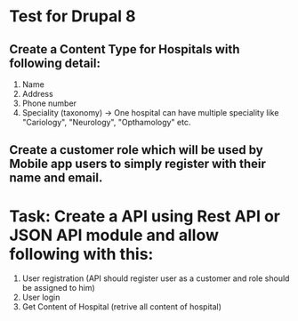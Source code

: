 # Test for Drupal 8

## Create a Content Type for Hospitals with following detail:

1. Name
2. Address
3. Phone number
4. Speciality (taxonomy) -> One hospital can have multiple speciality like "Cariology", "Neurology", "Opthamology" etc.

## Create a customer role which will be used by Mobile app users to simply register with their name and email.

# Task: Create a API using Rest API or JSON API module and allow following with this:

1. User registration (API should register user as a customer and role should be assigned to him)
2. User login
3. Get Content of Hospital (retrive all content of hospital)




